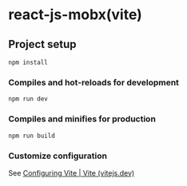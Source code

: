 # react-js-mobx(vite)

## Project setup

```
npm install
```

### Compiles and hot-reloads for development

```
npm run dev
```

### Compiles and minifies for production

```
npm run build
```

### Customize configuration

See [Configuring Vite | Vite (vitejs.dev)](https://vitejs.dev/config/)